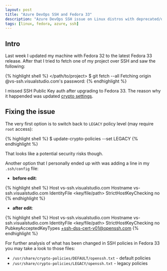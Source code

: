 ```yaml
---
layout: post
title: "Azure DevOps SSH and Fedora 33"
description: "Azure DevOps SSH issue on Linux distros with deprecated/disabled legacy cryptographic protocols"
tags: [linux, fedora, azure, ssh]
---
```


## Intro

Last week I updated my machine with Fedora 32 to the latest Fedora 33 release. After that I tried to
fetch one of my project over SSH and saw the following:

{% highlight shell %}
</path/to/project> $ git fetch --all
Fetching origin
<project>@vs-ssh.visualstudio.com's password:
{% endhighlight %}

I missed SSH Public Key auth after upgrading to Fedora 33. 
The reason why it happended was updated [crypto settings](https://fedoraproject.org/wiki/Changes/StrongCryptoSettings2).

<!--more-->

## Fixing the issue

The very first option is to switch back to `LEGACY` policy level (may require `root` access):

{% highlight shell %}
$ update-crypto-policies --set LEGACY
{% endhighlight %}

That looks like a potential security risks though.

Another option that I personally ended up with was adding a line in my `.ssh/config` file:

- **before edit**:

{% highlight shell %}
Host vs-ssh.visualstudio.com 
    Hostname vs-ssh.visualstudio.com
    IdentityFile <key/file/path>
    StrictHostKeyChecking no
{% endhighlight %}

- **after edit**:

{% highlight shell %}
Host vs-ssh.visualstudio.com 
    Hostname vs-ssh.visualstudio.com
    IdentityFile <key/file/path>
    StrictHostKeyChecking no
    PubkeyAcceptedKeyTypes +ssh-dss-cert-v01@openssh.com
{% endhighlight %}

For further analysis of what has been changed in SSH policies in Fedora 33 you may take a look to those files:

- `/usr/share/crypto-policies/DEFAULT/openssh.txt` - default policies
- `/usr/share/crypto-policies/LEGACY/openssh.txt` - legacy policies
